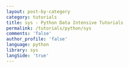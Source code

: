 ```yaml
---
layout: post-by-category
category: tutorials
title: sys - Python Data Intensive Tutorials
permalink: /tutorials/python/sys
comments: 'false'
author_profile: 'false'
language: python
library: sys
langSide: 'true'
---
```

